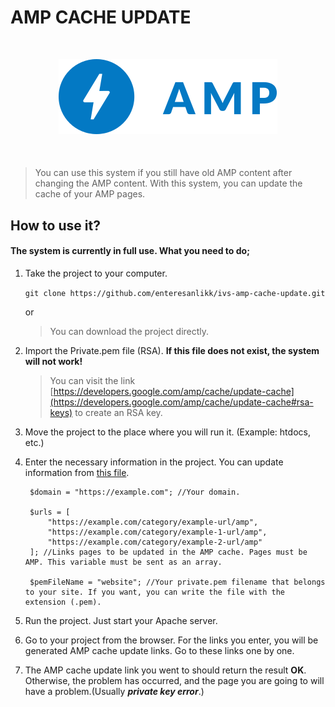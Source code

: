 # AMP CACHE UPDATE
<p align="center" style="margin: 50px 0;">
    <img src="amp-logo.svg" />
</p>

> You can use this system if you still have old AMP content after changing the AMP content. With this system, you can update the cache of your AMP pages.

## How to use it?

#### The system is currently in full use. What you need to do;

1. Take the project to your computer.

    `git clone https://github.com/enteresanlikk/ivs-amp-cache-update.git`

    or

    > You can download the project directly.

2. Import the Private.pem file (RSA). **If this file does not exist, the system will not work!**
    > You can visit the link [https://developers.google.com/amp/cache/update-cache](https://developers.google.com/amp/cache/update-cache#rsa-keys) to create an RSA key.

3. Move the project to the place where you will run it. (Example: htdocs, etc.)
4. Enter the necessary information in the project. You can update information from [this file](index.php).

        $domain = "https://example.com"; //Your domain.

        $urls = [
            "https://example.com/category/example-url/amp",
            "https://example.com/category/example-1-url/amp",
            "https://example.com/category/example-2-url/amp"
        ]; //Links pages to be updated in the AMP cache. Pages must be AMP. This variable must be sent as an array.

        $pemFileName = "website"; //Your private.pem filename that belongs to your site. If you want, you can write the file with the extension (.pem).
        
5. Run the project. Just start your Apache server.
6. Go to your project from the browser. For the links you enter, you will be generated AMP cache update links. Go to these links one by one.
7. The AMP cache update link you went to should return the result **OK**. Otherwise, the problem has occurred, and the page you are going to will have a problem.(Usually ***private key error***.)
